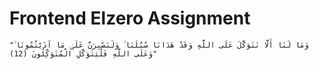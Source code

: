 # Frontend Elzero Assignment

`"وَمَا لَنَا أَلَّا نَتَوَكَّلَ عَلَى اللَّهِ وَقَدْ هَدَانَا سُبُلَنَا ۚ وَلَنَصْبِرَنَّ عَلَىٰ مَا آذَيْتُمُونَا ۚ وَعَلَى اللَّهِ فَلْيَتَوَكَّلِ الْمُتَوَكِّلُونَ (12)"`
